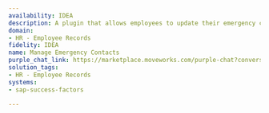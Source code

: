 ```yaml
---
availability: IDEA
description: A plugin that allows employees to update their emergency contact information.
domain:
- HR - Employee Records
fidelity: IDEA
name: Manage Emergency Contacts
purple_chat_link: https://marketplace.moveworks.com/purple-chat?conversation=%7B%22messages%22%3A%5B%7B%22role%22%3A%22user%22%2C%22parts%22%3A%5B%7B%22richText%22%3A%22I+need+to+update+my+emergency+contact+information.%22%7D%5D%7D%2C%7B%22role%22%3A%22assistant%22%2C%22parts%22%3A%5B%7B%22reasoningSteps%22%3A%5B%7B%22status%22%3A%22success%22%2C%22richText%22%3A%22Detected+intent+to+manage+emergency+contacts.%22%7D%2C%7B%22status%22%3A%22success%22%2C%22richText%22%3A%22Retrieving+current+emergency+contact+information+from+%3Cb+xmlns%3D%5C%22http%3A%2F%2Fwww.w3.org%2F1999%2Fxhtml%5C%22%3ESAP+SuccessFactors%3C%2Fb%3E.%22%7D%5D%7D%2C%7B%22richText%22%3A%22%3Cp%3EI+can+help+with+that.+Here+are+your+current+emergency+contacts%3A%3C%2Fp%3E%3Cul%3E%3Cli%3E%3Cp%3E%3Cstrong%3EMary+Johnson%3C%2Fstrong%3E+%28Mother%2C+555-111-2222%29%3C%2Fp%3E%3C%2Fli%3E%3Cli%3E%3Cp%3E%3Cstrong%3EDavid+Lee%3C%2Fstrong%3E+%28Spouse%2C+555-333-4444%29%3C%2Fp%3E%3C%2Fli%3E%3C%2Ful%3E%3Cp%3E+Would+you+like+to+%3Cstrong%3Eupdate+an+existing+one+%3C%2Fstrong%3Eor%3Cstrong%3E+add+a+new+emergency+contact%3C%2Fstrong%3E%3F%3C%2Fp%3E%22%7D%5D%7D%2C%7B%22role%22%3A%22user%22%2C%22parts%22%3A%5B%7B%22richText%22%3A%22I+want+to+add+a+new+emergency+contact%3A+John+Smith%2C+my+brother%2C+555-123-4567.%22%7D%5D%7D%2C%7B%22role%22%3A%22assistant%22%2C%22parts%22%3A%5B%7B%22reasoningSteps%22%3A%5B%7B%22status%22%3A%22success%22%2C%22richText%22%3A%22Parsed+details+for+a+new+emergency+contact+from+the+user%27s+input.%22%7D%2C%7B%22status%22%3A%22pending%22%2C%22richText%22%3A%22Preparing+to+add+the+new+contact+to+%3Cb+xmlns%3D%5C%22http%3A%2F%2Fwww.w3.org%2F1999%2Fxhtml%5C%22%3ESAP+SuccessFactors%3C%2Fb%3E.%22%7D%5D%7D%2C%7B%22richText%22%3A%22%3Cp%3EOkay%2C+you%27d+like+to+add+a+new+emergency+contact+with+the+following+details%3A%3C%2Fp%3E%3Cul%3E%3Cli%3E%3Cp%3E%3Cstrong%3EName%3C%2Fstrong%3E%3A+John+Smith%3C%2Fp%3E%3C%2Fli%3E%3Cli%3E%3Cp%3E%3Cstrong%3ERelationship%3C%2Fstrong%3E%3A+Brother%3C%2Fp%3E%3C%2Fli%3E%3Cli%3E%3Cp%3E%3Cstrong%3EPhone%3C%2Fstrong%3E%3A+555-123-4567%3C%2Fp%3E%3C%2Fli%3E%3C%2Ful%3E%3Cp%3E+Does+this+look+correct%3F+I+will+add+this+to+your+records.%3C%2Fp%3E%22%7D%5D%7D%2C%7B%22role%22%3A%22user%22%2C%22parts%22%3A%5B%7B%22richText%22%3A%22Yes%2C+please+add+him.%22%7D%5D%7D%2C%7B%22role%22%3A%22assistant%22%2C%22parts%22%3A%5B%7B%22reasoningSteps%22%3A%5B%7B%22status%22%3A%22success%22%2C%22richText%22%3A%22Received+confirmation+to+add+the+new+emergency+contact.%22%7D%2C%7B%22status%22%3A%22success%22%2C%22richText%22%3A%22Adding+John+Smith+as+an+emergency+contact+in+%3Cb+xmlns%3D%5C%22http%3A%2F%2Fwww.w3.org%2F1999%2Fxhtml%5C%22%3ESAP+SuccessFactors%3C%2Fb%3E.%22%7D%5D%7D%2C%7B%22richText%22%3A%22Great%21+John+Smith+has+been+successfully+added+as+your+new+emergency+contact.%22%7D%2C%7B%22citations%22%3A%5B%7B%22connectorName%22%3A%22sap-successfactors%22%2C%22citationTitle%22%3A%22John+Smith+%28Emergency+Contact%29%22%7D%5D%7D%5D%7D%2C%7B%22role%22%3A%22user%22%2C%22parts%22%3A%5B%7B%22richText%22%3A%22Now+I+also+need+to+update+Mary+Johnson%27s+phone+number.%22%7D%5D%7D%2C%7B%22role%22%3A%22assistant%22%2C%22parts%22%3A%5B%7B%22reasoningSteps%22%3A%5B%7B%22status%22%3A%22success%22%2C%22richText%22%3A%22Detected+request+to+update+an+existing+emergency+contact.%22%7D%2C%7B%22status%22%3A%22pending%22%2C%22richText%22%3A%22Preparing+to+retrieve+and+modify+Mary+Johnson%27s+contact+information.%22%7D%5D%7D%2C%7B%22richText%22%3A%22Okay%2C+I+can+help+update+Mary+Johnson%27s+information.+What+is+the+new+phone+number+you%27d+like+to+set+for+her%3F%22%7D%5D%7D%2C%7B%22role%22%3A%22user%22%2C%22parts%22%3A%5B%7B%22richText%22%3A%22Her+new+phone+number+is+555-987-6543.%22%7D%5D%7D%2C%7B%22role%22%3A%22assistant%22%2C%22parts%22%3A%5B%7B%22reasoningSteps%22%3A%5B%7B%22status%22%3A%22success%22%2C%22richText%22%3A%22Parsed+new+phone+number+for+Mary+Johnson.%22%7D%2C%7B%22status%22%3A%22pending%22%2C%22richText%22%3A%22Preparing+to+update+Mary+Johnson%27s+phone+number+in+%3Cb+xmlns%3D%5C%22http%3A%2F%2Fwww.w3.org%2F1999%2Fxhtml%5C%22%3ESAP+SuccessFactors%3C%2Fb%3E.%22%7D%5D%7D%2C%7B%22richText%22%3A%22%3Cp%3EJust+to+confirm%2C+you+want+to+update+Mary+Johnson%27s+phone+number+to+%3Cstrong%3E555-987-6543%3C%2Fstrong%3E.+Is+that+correct%3F+I+will+update+this+information+for+your+contact.%3C%2Fp%3E%22%7D%5D%7D%2C%7B%22role%22%3A%22user%22%2C%22parts%22%3A%5B%7B%22richText%22%3A%22Yes%2C+that%27s+correct.%22%7D%5D%7D%2C%7B%22role%22%3A%22assistant%22%2C%22parts%22%3A%5B%7B%22reasoningSteps%22%3A%5B%7B%22status%22%3A%22success%22%2C%22richText%22%3A%22Received+confirmation+to+update+Mary+Johnson%27s+phone+number.%22%7D%2C%7B%22status%22%3A%22success%22%2C%22richText%22%3A%22Updating+Mary+Johnson%27s+phone+number+to+555-987-6543+in+%3Cb+xmlns%3D%5C%22http%3A%2F%2Fwww.w3.org%2F1999%2Fxhtml%5C%22%3ESAP+SuccessFactors%3C%2Fb%3E.%22%7D%5D%7D%2C%7B%22richText%22%3A%22Mary+Johnson%27s+phone+number+has+been+successfully+updated+to+%3Cb+xmlns%3D%5C%22http%3A%2F%2Fwww.w3.org%2F1999%2Fxhtml%5C%22%3E555-987-6543%3C%2Fb%3E.%22%7D%2C%7B%22citations%22%3A%5B%7B%22connectorName%22%3A%22sap-successfactors%22%2C%22citationTitle%22%3A%22Mary+Johnson+%28Emergency+Contact%29%22%7D%5D%7D%5D%7D%5D%7D
solution_tags:
- HR - Employee Records
systems:
- sap-success-factors

---
```

